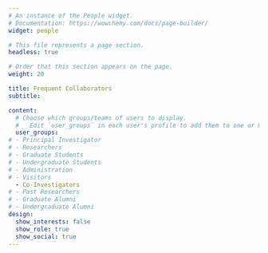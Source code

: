 ```yaml
---
# An instance of the People widget.
# Documentation: https://wowchemy.com/docs/page-builder/
widget: people

# This file represents a page section.
headless: true

# Order that this section appears on the page.
weight: 20

title: Frequent Collaborators
subtitle:

content:
  # Choose which groups/teams of users to display.
  #   Edit `user_groups` in each user's profile to add them to one or more of these groups.
  user_groups:
# - Principal Investigator
# - Researchers
# - Graduate Students
# - Undergraduate Students
# - Administration
# - Visitors
  - Co-Investigators
# - Past Researchers
# - Graduate Alumni
# - Undergraduate Alumni
design:
  show_interests: false
  show_role: true
  show_social: true
---
```

